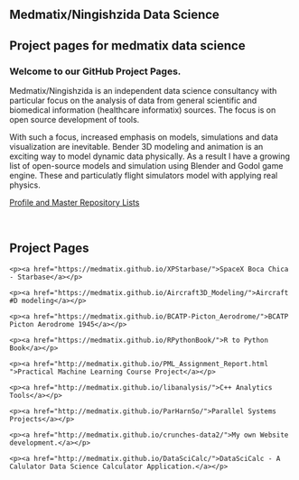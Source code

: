 <!DOCTYPE html>
<html lang="en-us">
  <body>
    <section class="page-header">
      <h1 class="project-name">Medmatix/Ningishzida Data Science</h1>
      <h2 class="project-tagline">Project pages for medmatix data science</h2>
    </section>
<h3>
<a id="welcome-to-our-github-project-pages" class="anchor" href="#welcome-to-our-github-project-pages" aria-hidden="true"><span class="octicon octicon-link"></span></a>Welcome to our GitHub Project Pages.</h3>

<p>Medmatix/Ningishzida is an independent data science consultancy with particular focus on the analysis of data from general scientific and biomedical information (healthcare informatix) sources. The focus is on open source development of tools.</p>

<p>With such a focus, increased emphasis on models, simulations and data visualization are inevitable. Bender 3D modeling and animation is an exciting way to model dynamic data physically. As a result I have a growing list of open-source models and simulation using Blender and Godol game engine. These and particulatly flight simulators model with applying real physics.</p>

<p><a href="https://github.com/medmatix">Profile and Master Repository Lists</a></p><br>

<h2>Project Pages</h2>
    
    <p><a href="https://medmatix.github.io/XPStarbase/">SpaceX Boca Chica - Starbase</a></p>
    
    <p><a href="https://medmatix.github.io/Aircraft3D_Modeling/">Aircraft #D modeling</a></p>    
    
    <p><a href="https://medmatix.github.io/BCATP-Picton_Aerodrome/">BCATP Picton Aerodrome 1945</a></p>

    <p><a href="https://medmatix.github.io/RPythonBook/">R to Python Book</a></p>

    <p><a href="http://medmatix.github.io/PML_Assignment_Report.html ">Practical Machine Learning Course Project</a></p>

    <p><a href="http://medmatix.github.io/libanalysis/">C++ Analytics Tools</a></p>

    <p><a href="http://medmatix.github.io/ParHarnSo/">Parallel Systems Projects</a></p>

    <p><a href="http://medmatix.github.io/crunches-data2/">My own Website development.</a></p>
      
    <p><a href="http://medmatix.github.io/DataSciCalc/">DataSciCalc - A Calulator Data Science Calculator Application.</a></p>
   


  </body>
</html>
